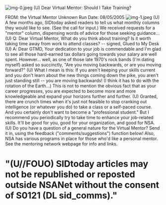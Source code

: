 ![img-0.jpeg](img-0.jpeg)
(U) Dear Virtual Mentor: Should I Take Training?

FROM: the Virtual Mentor
Unknown
Run Date: 08/05/2005
![img-1.jpeg](img-1.jpeg)
(U) A few months ago, SIDtoday asked readers to tell us what monthly columns they would like to see. (See the call for input.) We received requests for a "mentor" column, dispensing words of advice for those seeking guidance...
(U) Q: Dear Virtual Mentor, What do you think about training? Is it worth taking time away from work to attend classes? -- signed, Glued to My Desk
(U) A: Dear GTMD, Your dedication to your job is commendable and I'm glad to see all those hard-earned tax dollars going towards your salary are well spent. However... well, as one of those late 1970's rock bands (I'm dating myself) asked so succinctly, "Are you moving backwards, or are you moving forward?"
(U) What I mean is this: If you aren't keeping your skills current and you don't learn about the new things coming down the pike, you aren't just standing still -- you are moving backwards! (I think it has to do with the rotation of the Earth...) This is not to mention the obvious fact that as your career progresses, you are expected to become more and more knowledgeable and expand your horizons further and further.
(U) Granted, there are crunch times when it's just not feasible to stop cranking out intelligence (or whatever you do) to take a class or a self-paced course. And you certainly don't want to become a "professional student." But I recommend you periodically try to take time to enhance your job-related skills. It'll be good for you, good for your organization, and good for NSA.
(U) Do you have a question of a general nature for the Virtual Mentor? Send it in, using the feedback ("comments/suggestions") function below!
Also, NSA has various programs in place for those who'd like a personal mentor. See the mentoring network webpage for info and links.

# "(U//FOUO) SIDtoday articles may not be republished or reposted outside NSANet without the consent of $\mathbf{S 0 1 2 1}$ (DL sid_comms)."
